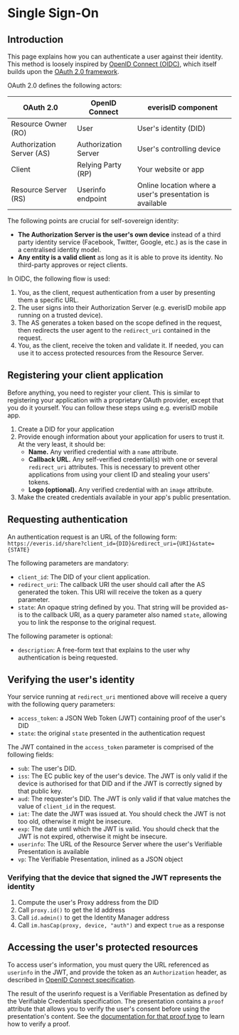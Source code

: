# Single Sign-On

## Introduction

This page explains how you can authenticate a user against their identity. This method is loosely inspired by [OpenID Connect (OIDC)](https://openid.net/developers/specs/), which itself builds upon the [OAuth 2.0 framework](https://tools.ietf.org/html/rfc6749).

OAuth 2.0 defines the following actors:

| OAuth 2.0                 | OpenID Connect       | everisID component
| ------------------------- | -------------------- | -----------------------
| Resource Owner (RO)       | User                 | User's identity (DID)
| Authorization Server (AS) | Authorization Server | User's controlling device
| Client                    | Relying Party (RP)   | Your website or app
| Resource Server (RS)      | Userinfo endpoint    | Online location where a user's presentation is available


The following points are crucial for self-sovereign identity:
- **The Authorization Server is the user's own device** instead of a third party identity service (Facebook, Twitter, Google, etc.) as is the case in a centralised identity model.
- **Any entity is a valid client** as long as it is able to prove its identity. No third-party approves or reject clients.

In OIDC, the following flow is used:
1. You, as the client, request authentication from a user by presenting them a specific URL.
1. The user signs into their Authorization Server (e.g. everisID mobile app running on a trusted device).
2. The AS generates a token based on the scope defined in the request, then redirects the user agent to the `redirect_uri` contained in the request.
3. You, as the client, receive the token and validate it. If needed, you can use it to access protected resources from the Resource Server.

## Registering your client application

Before anything, you need to register your client. This is similar to registering your application with a proprietary OAuth provider, except that you do it yourself. You can follow these steps using e.g. everisID mobile app.

1. Create a DID for your application
2. Provide enough information about your application for users to trust it. At the very least, it should be:
   - **Name.** Any verified credential with a `name` attribute.
   - **Callback URL.** Any self-verified credential(s) with one or several `redirect_uri` attributes. This is necessary to prevent other applications from using your client ID and stealing your users' tokens.
   - **Logo (optional).** Any verified credential with an `image` attribute.
3. Make the created credentials available in your app's public presentation.

## Requesting authentication

An authentication request is an URL of the following form: `https://everis.id/share?client_id={DID}&redirect_uri={URI}&state={STATE}`

The following parameters are mandatory:
- `client_id`: The DID of your client application.
- `redirect_uri`: The callback URI the user should call after the AS generated the token. This URI will receive the token as a query parameter.
- `state`: An opaque string defined by you. That string will be provided as-is to the callback URI, as a query parameter also named `state`, allowing you to link the response to the original request.

The following parameter is optional:
- `description`: A free-form text that explains to the user why authentication is being requested.

## Verifying the user's identity

Your service running at `redirect_uri` mentioned above will receive a query with the following query parameters:
- `access_token`: a JSON Web Token (JWT) containing proof of the user's DID
- `state`: the original `state` presented in the authentication request

The JWT contained in the `access_token` parameter is comprised of the following fields:
- `sub`: The user's DID.
- `iss`: The EC public key of the user's device. The JWT is only valid if the device is authorised for that DID and if the JWT is correctly signed by that public key.
- `aud`: The requester's DID. The JWT is only valid if that value matches the value of `client_id` in the request.
- `iat`: The date the JWT was issued at. You should check the JWT is not too old, otherwise it might be insecure.
- `exp`: The date until which the JWT is valid. You should check that the JWT is not expired, otherwise it might be insecure.
- `userinfo`: The URL of the Resource Server where the user's Verifiable Presentation is available
- `vp`: The Verifiable Presentation, inlined as a JSON object

### Verifying that the device that signed the JWT represents the identity

1. Compute the user's Proxy address from the DID
2. Call `proxy.id()` to get the Id address
3. Call `id.admin()` to get the Identity Manager address
4. Call `im.hasCap(proxy, device, "auth")` and expect `true` as a response

## Accessing the user's protected resources

To access user's information, you must query the URL referenced as `userinfo` in the JWT, and provide the token as an `Authorization` header, as described in [OpenID Connect specification](https://openid.net/specs/openid-connect-core-1_0.html#UserInfoRequest).

The result of the userinfo request is a Verifiable Presentation as defined by the Verifiable Credentials specification. The presentation contains a `proof` attribute that allows you to verify the user's consent before using the presentation's content. See the [documentation for that proof type](https://gitlab.com/everis-blockchain/id/doc/blob/master/spec/attestation-registry-proof-type.md) to learn how to verify a proof.